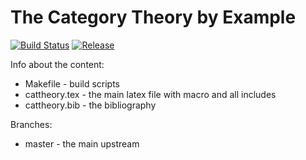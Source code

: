 The Category Theory by Example
==============================

[![Build Status](https://travis-ci.org/CatTheoryByExample/book.svg?branch=master)](https://travis-ci.org/CatTheoryByExample/book)
[![Release](https://img.shields.io/badge/release-orange.svg)](https://github.com/CatTheoryByExample/book/releases/download/release-0.0.2/cattheory.pdf)

Info about the content:
- Makefile - build scripts
- cattheory.tex - the main latex file with macro and all includes
- cattheory.bib - the bibliography

Branches:
- master - the main upstream
